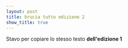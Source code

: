 ```yaml
---
layout: post
title: brucia tutto edizione 2
show_title: true
---
```


Stavo per copiare lo stesso testo __dell'edizione 1__